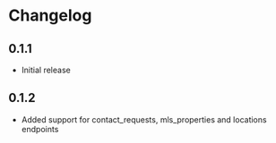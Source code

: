# Changelog

## 0.1.1
* Initial release

## 0.1.2
* Added support for contact_requests, mls_properties and locations endpoints
